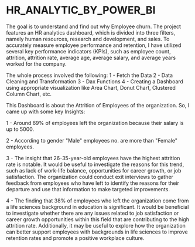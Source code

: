# HR_ANALYTIC_BY_POWER_BI


The goal is to understand and find out why Employee churn. The project features an HR analytics dashboard, which is divided into three filters, namely human resources, research and development, and sales.
To accurately measure employee performance and retention, I have utilized several key performance indicators (KPIs), such as employee count, attrition, attrition rate, average age, average salary, and average years worked for the company.

The whole process involved the following:
1 - Fetch the Data
2 - Data Cleaning and Transformation
3 - Dax Functions
4 - Creating a Dashboard using appropriate visualization like Area Chart, Donut Chart, Clustered Column Chart, etc.

This Dashboard is about the Attrition of Employees of the organization. So, I came up with some key Insights:

1 - Around 69% of employees left the organization because their salary is up to 5000.

2 - According to gender "Male" employees no. are more than "Female" employees.

3 - The insight that 26-35-year-old employees have the highest attrition rate is notable. It would be useful to investigate the reasons for this trend, such as lack of work-life balance, opportunities for career growth, or job satisfaction. The organization could conduct exit interviews to gather feedback from employees who have left to identify the reasons for their departure and use that information to make targeted improvements.

4 - The finding that 38% of employees who left the organization come from a life sciences background in education is significant. It would be beneficial to investigate whether there are any issues related to job satisfaction or career growth opportunities within this field that are contributing to the high attrition rate. Additionally, it may be useful to explore how the organization can better support employees with backgrounds in life sciences to improve retention rates and promote a positive workplace culture.
